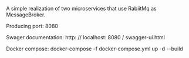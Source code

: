 <p>A simple realization of two microservices that use RabiitMq as MessageBroker.</p>
<p>Producing port: 8080</p>
<p>Swager documentation: http: // localhost: 8080 / swagger-ui.html</p>
<p>Docker compose: docker-compose -f docker-compose.yml up -d --build</p>
